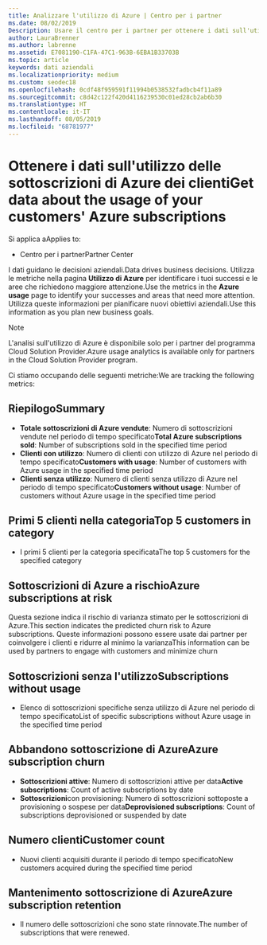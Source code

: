 ```yaml
---
title: Analizzare l'utilizzo di Azure | Centro per i partner
ms.date: 08/02/2019
Description: Usare il centro per i partner per ottenere i dati sull'utilizzo delle sottoscrizioni di Azure dei clienti.
author: LauraBrenner
ms.author: labrenne
ms.assetid: E7081190-C1FA-47C1-963B-6EBA1B33703B
ms.topic: article
keywords: dati aziendali
ms.localizationpriority: medium
ms.custom: seodec18
ms.openlocfilehash: 0cdf48f959591f11994b0538532fadbcb4f11a89
ms.sourcegitcommit: c8d42c122f420d4116239530c01ed28cb2ab6b30
ms.translationtype: HT
ms.contentlocale: it-IT
ms.lasthandoff: 08/05/2019
ms.locfileid: "68781977"
---
```

# <a name="get-data-about-the-usage-of-your-customers-azure-subscriptions"></a><span data-ttu-id="a1d6b-104">Ottenere i dati sull'utilizzo delle sottoscrizioni di Azure dei clienti</span><span class="sxs-lookup"><span data-stu-id="a1d6b-104">Get data about the usage of your customers' Azure subscriptions</span></span>

<span data-ttu-id="a1d6b-105">Si applica a</span><span class="sxs-lookup"><span data-stu-id="a1d6b-105">Applies to:</span></span>

- <span data-ttu-id="a1d6b-106">Centro per i partner</span><span class="sxs-lookup"><span data-stu-id="a1d6b-106">Partner Center</span></span>

<span data-ttu-id="a1d6b-107">I dati guidano le decisioni aziendali.</span><span class="sxs-lookup"><span data-stu-id="a1d6b-107">Data drives business decisions.</span></span> <span data-ttu-id="a1d6b-108">Utilizza le metriche nella pagina **Utilizzo di Azure** per identificare i tuoi successi e le aree che richiedono maggiore attenzione.</span><span class="sxs-lookup"><span data-stu-id="a1d6b-108">Use the metrics in the **Azure usage** page to identify your successes and areas that need more attention.</span></span> <span data-ttu-id="a1d6b-109">Utilizza queste informazioni per pianificare nuovi obiettivi aziendali.</span><span class="sxs-lookup"><span data-stu-id="a1d6b-109">Use this information as you plan new business goals.</span></span>

> [!NOTE]
> <span data-ttu-id="a1d6b-110">L'analisi sull'utilizzo di Azure è disponibile solo per i partner del programma Cloud Solution Provider.</span><span class="sxs-lookup"><span data-stu-id="a1d6b-110">Azure usage  analytics is available only for partners in the Cloud Solution Provider program.</span></span>

<span data-ttu-id="a1d6b-111">Ci stiamo occupando delle seguenti metriche:</span><span class="sxs-lookup"><span data-stu-id="a1d6b-111">We are tracking the following metrics:</span></span>

## <a name="summary"></a><span data-ttu-id="a1d6b-112">Riepilogo</span><span class="sxs-lookup"><span data-stu-id="a1d6b-112">Summary</span></span>

- <span data-ttu-id="a1d6b-113">**Totale sottoscrizioni di Azure vendute**: Numero di sottoscrizioni vendute nel periodo di tempo specificato</span><span class="sxs-lookup"><span data-stu-id="a1d6b-113">**Total Azure subscriptions sold**: Number of subscriptions sold in the specified time period</span></span>  
- <span data-ttu-id="a1d6b-114">**Clienti con utilizzo**: Numero di clienti con utilizzo di Azure nel periodo di tempo specificato</span><span class="sxs-lookup"><span data-stu-id="a1d6b-114">**Customers with usage**: Number of customers with Azure usage in the specified time period</span></span>  
- <span data-ttu-id="a1d6b-115">**Clienti senza utilizzo**: Numero di clienti senza utilizzo di Azure nel periodo di tempo specificato</span><span class="sxs-lookup"><span data-stu-id="a1d6b-115">**Customers without usage**: Number of customers without Azure usage in the specified time period</span></span>  

## <a name="top-5-customers-in-category"></a><span data-ttu-id="a1d6b-116">Primi 5 clienti nella categoria</span><span class="sxs-lookup"><span data-stu-id="a1d6b-116">Top 5 customers in category</span></span>

- <span data-ttu-id="a1d6b-117">I primi 5 clienti per la categoria specificata</span><span class="sxs-lookup"><span data-stu-id="a1d6b-117">The top 5 customers for the specified category</span></span>  

## <a name="azure-subscriptions-at-risk"></a><span data-ttu-id="a1d6b-118">Sottoscrizioni di Azure a rischio</span><span class="sxs-lookup"><span data-stu-id="a1d6b-118">Azure subscriptions at risk</span></span>

<span data-ttu-id="a1d6b-119">Questa sezione indica il rischio di varianza stimato per le sottoscrizioni di Azure.</span><span class="sxs-lookup"><span data-stu-id="a1d6b-119">This section indicates the predicted churn risk to Azure subscriptions.</span></span> <span data-ttu-id="a1d6b-120">Queste informazioni possono essere usate dai partner per coinvolgere i clienti e ridurre al minimo la varianza</span><span class="sxs-lookup"><span data-stu-id="a1d6b-120">This information can be used by partners to engage with customers and minimize churn</span></span>

## <a name="subscriptions-without-usage"></a><span data-ttu-id="a1d6b-121">Sottoscrizioni senza l'utilizzo</span><span class="sxs-lookup"><span data-stu-id="a1d6b-121">Subscriptions without usage</span></span>

- <span data-ttu-id="a1d6b-122">Elenco di sottoscrizioni specifiche senza utilizzo di Azure nel periodo di tempo specificato</span><span class="sxs-lookup"><span data-stu-id="a1d6b-122">List of specific subscriptions without Azure usage in the specified time period</span></span>  

## <a name="azure-subscription-churn"></a><span data-ttu-id="a1d6b-123">Abbandono sottoscrizione di Azure</span><span class="sxs-lookup"><span data-stu-id="a1d6b-123">Azure subscription churn</span></span>

- <span data-ttu-id="a1d6b-124">**Sottoscrizioni attive**: Numero di sottoscrizioni attive per data</span><span class="sxs-lookup"><span data-stu-id="a1d6b-124">**Active subscriptions**: Count of active subscriptions by date</span></span>  
- <span data-ttu-id="a1d6b-125">**Sottoscrizioni**con provisioning: Numero di sottoscrizioni sottoposte a provisioning o sospese per data</span><span class="sxs-lookup"><span data-stu-id="a1d6b-125">**Deprovisioned subscriptions**: Count of subscriptions deprovisioned or suspended by date</span></span>  

## <a name="customer-count"></a><span data-ttu-id="a1d6b-126">Numero clienti</span><span class="sxs-lookup"><span data-stu-id="a1d6b-126">Customer count</span></span>

- <span data-ttu-id="a1d6b-127">Nuovi clienti acquisiti durante il periodo di tempo specificato</span><span class="sxs-lookup"><span data-stu-id="a1d6b-127">New customers acquired during the specified time period</span></span>  

## <a name="azure-subscription-retention"></a><span data-ttu-id="a1d6b-128">Mantenimento sottoscrizione di Azure</span><span class="sxs-lookup"><span data-stu-id="a1d6b-128">Azure subscription retention</span></span>

- <span data-ttu-id="a1d6b-129">Il numero delle sottoscrizioni che sono state rinnovate.</span><span class="sxs-lookup"><span data-stu-id="a1d6b-129">The number of subscriptions that were renewed.</span></span>

